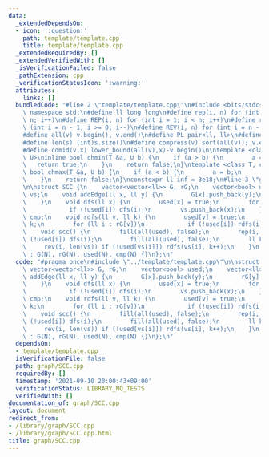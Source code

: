 ```yaml
---
data:
  _extendedDependsOn:
  - icon: ':question:'
    path: template/template.cpp
    title: template/template.cpp
  _extendedRequiredBy: []
  _extendedVerifiedWith: []
  _isVerificationFailed: false
  _pathExtension: cpp
  _verificationStatusIcon: ':warning:'
  attributes:
    links: []
  bundledCode: "#line 2 \"template/template.cpp\"\n#include <bits/stdc++.h>\nusing\
    \ namespace std;\n#define ll long long\n#define rep(i, n) for (int i = 0; i <\
    \ n; i++)\n#define REP(i, n) for (int i = 1; i < n; i++)\n#define rev(i, n) for\
    \ (int i = n - 1; i >= 0; i--)\n#define REV(i, n) for (int i = n - 1; i > 0; i--)\n\
    #define all(v) v.begin(), v.end()\n#define PL pair<ll, ll>\n#define PI pair<int,int>\n\
    #define len(s) (int)s.size()\n#define compress(v) sort(all(v)); v.erase(unique(all(v)),v.end());\n\
    #define comid(v,x) lower_bound(all(v),x)-v.begin()\n\ntemplate <class T, class\
    \ U>\ninline bool chmin(T &a, U b) {\n    if (a > b) {\n        a = b;\n     \
    \   return true;\n    }\n    return false;\n}\ntemplate <class T, class U>\ninline\
    \ bool chmax(T &a, U b) {\n    if (a < b) {\n        a = b;\n        return true;\n\
    \    }\n    return false;\n}\nconstexpr ll inf = 3e18;\n#line 3 \"graph/SCC.cpp\"\
    \n\nstruct SCC {\n    vector<vector<ll>> G, rG;\n    vector<bool> used;\n    vector<ll>\
    \ vs;\n    void addEdge(ll x, ll y) {\n        G[x].push_back(y);\n        rG[y].push_back(x);\n\
    \    }\n    void dfs(ll x) {\n        used[x] = true;\n        for (ll i : G[x])\n\
    \            if (!used[i]) dfs(i);\n        vs.push_back(x);\n    }\n    vector<ll>\
    \ cmp;\n    void rdfs(ll v, ll k) {\n        used[v] = true;\n        cmp[v] =\
    \ k;\n        for (ll i : rG[v])\n            if (!used[i]) rdfs(i, k);\n    }\n\
    \    void scc() {\n        fill(all(used), false);\n        rep(i, len(G)) if\
    \ (!used[i]) dfs(i);\n        fill(all(used), false);\n        ll k = 0;\n   \
    \     rev(i, len(vs)) if (!used[vs[i]]) rdfs(vs[i], k++);\n    }\n    SCC(ll N)\
    \ : G(N), rG(N), used(N), cmp(N) {}\n};\n"
  code: "#pragma once\n#include \"../template/template.cpp\"\n\nstruct SCC {\n   \
    \ vector<vector<ll>> G, rG;\n    vector<bool> used;\n    vector<ll> vs;\n    void\
    \ addEdge(ll x, ll y) {\n        G[x].push_back(y);\n        rG[y].push_back(x);\n\
    \    }\n    void dfs(ll x) {\n        used[x] = true;\n        for (ll i : G[x])\n\
    \            if (!used[i]) dfs(i);\n        vs.push_back(x);\n    }\n    vector<ll>\
    \ cmp;\n    void rdfs(ll v, ll k) {\n        used[v] = true;\n        cmp[v] =\
    \ k;\n        for (ll i : rG[v])\n            if (!used[i]) rdfs(i, k);\n    }\n\
    \    void scc() {\n        fill(all(used), false);\n        rep(i, len(G)) if\
    \ (!used[i]) dfs(i);\n        fill(all(used), false);\n        ll k = 0;\n   \
    \     rev(i, len(vs)) if (!used[vs[i]]) rdfs(vs[i], k++);\n    }\n    SCC(ll N)\
    \ : G(N), rG(N), used(N), cmp(N) {}\n};\n"
  dependsOn:
  - template/template.cpp
  isVerificationFile: false
  path: graph/SCC.cpp
  requiredBy: []
  timestamp: '2021-09-10 20:00:43+09:00'
  verificationStatus: LIBRARY_NO_TESTS
  verifiedWith: []
documentation_of: graph/SCC.cpp
layout: document
redirect_from:
- /library/graph/SCC.cpp
- /library/graph/SCC.cpp.html
title: graph/SCC.cpp
---
```

